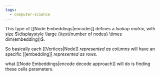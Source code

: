 ```yaml
---
tags:
  - computer-science
---
```

This type of [[Node Embeddings|encoder]] defines a *lookup matrix*, with size $\displaystyle \large (\text{number of nodes} \times dim(embedding))$.

So basically each [[Vertices|Node]] *represented as columns* will have an specific [[embedding]] *represented as rows*.

what [[Node Embeddings|encode decode approach]] will do is finding these cells parameters.
